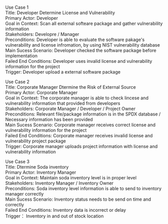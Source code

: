 Use Case 1<br>
Title: Developer Determine License and Vulnerability<br>
Primary Actor: Developer<br>
Goal in Context: Scan all external softeare package and gather vulnerability information<br>
Stakeholders: Developre / Manager<br>
Preconditions: Developer is able to evaluate the software pakage's vulnerability and license infromation, by using NIST vulnerability database<br>
Main Sucess Scenario: Developer checked the software package before implementation<br>
Failed End Conditions: Developer uses invalid license and vulnerability  information for the project<br>
Trigger: Developer upload a external software package<br>

Use Case 2<br>
Title: Corporate Manager Dtermine the Risk of External Source<br>
Primary Actor: Corporate Manager<br>
Goal in Context: The corporate manager is able to check lincese and vulnerability information that provided from developers<br>
Stakeholders: Corporate Manager / Developer / Project Owner<br>
Preconditions: Relevant file/package information is in the SPDX database / Necessary information has been provided<br>
Main Sucess Scenario: Corporate manager receives correct license and vulnerability information for the project<br>
Failed End Conditions: Corporate manager receives invalid license and vulnerability project package<br>
Trigger: Corporate manager uploads project information with license and vulnerability information<br>

Use Case 3<br>
Title: Dtermine Soda inventory<br>
Primary Actor: Inventory Manager<br>
Goal in Context: Maintain soda inventory level is in proper level<br>
Stakeholders: Inventory Manager / Inventory Owner<br>
Preconditions: Soda inventory level information is able to send to inventory manager correctly<br>
Main Sucess Scenario: Inventory status needs to be send on time and correctly<br>
Failed End Conditions: Inventory data is incorrect or delay<br>
Trigger： Inventory in and out of stock location<br>
